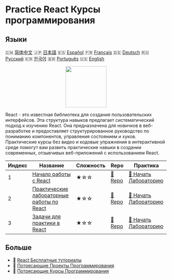 # Practice React Курсы программирования

## Языки

🇨🇳 [简体中文](README_zh.md) 🇯🇵 [日本語](README_ja.md) 🇪🇸 [Español](README_es.md) 🇫🇷 [Français](README_fr.md) 🇩🇪 [Deutsch](README_de.md) 🇷🇺 [Русский](README_ru.md) 🇰🇷 [한국어](README_ko.md) 🇧🇷 [Português](README_pt.md) 🇺🇸 [English](README.md) 

<div align="center">
<img width="128px" src="https://file.labex.io/path/nUDMNpUKFvpT.png">
</div>

React - это известная библиотека для создания пользовательских интерфейсов. Эта структура навыков предлагает систематический подход к изучению React. Она предназначена для новичков в веб-разработке и предоставляет структурированное руководство по пониманию компонентов, управления состоянием и хуков. Практические курсы без видео и кодовые упражнения в интерактивной среде помогут вам развить практические навыки в создании современных, отзывчивых веб-приложений с использованием React.

|   Индекс | Название                                                                                     | Сложность   | Repo                                                               | Практика                                                                       |
|----------|----------------------------------------------------------------------------------------------|-------------|--------------------------------------------------------------------|--------------------------------------------------------------------------------|
|        1 | [Начало работы с React](https://labex.io/ru/courses/quick-start-with-react)                  | ★☆☆         | [🔗 Repo](https://github.com/labex-labs/quick-start-with-react)    | [🚀 Начать Лабораторию](https://labex.io/ru/courses/quick-start-with-react)    |
|        2 | [Практические лабораторные работы по React](https://labex.io/ru/courses/react-practice-labs) | ★☆☆         | [🔗 Repo](https://github.com/labex-labs/react-practice-labs)       | [🚀 Начать Лабораторию](https://labex.io/ru/courses/react-practice-labs)       |
|        3 | [Задачи для практики в React](https://labex.io/ru/courses/react-practice-challenges)         | ★☆☆         | [🔗 Repo](https://github.com/labex-labs/react-practice-challenges) | [🚀 Начать Лабораторию](https://labex.io/ru/courses/react-practice-challenges) |

## Больше

- 🔗 [React Бесплатные туториалы](https://github.com/labex-labs/react-free-tutorials)
- 🔗 [Потрясающие Проекты Программирования](https://github.com/labex-labs/awesome-programming-projects)
- 🔗 [Потрясающие Курсы Программирования](https://github.com/labex-labs/awesome-programming-courses)

